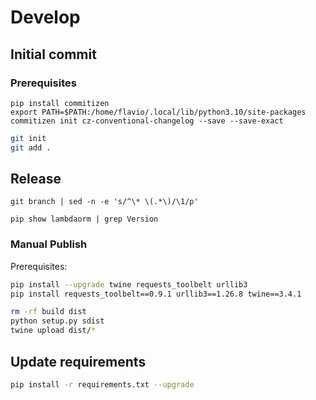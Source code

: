 # Develop

## Initial commit

### Prerequisites

```shell
pip install commitizen
export PATH=$PATH:/home/flavio/.local/lib/python3.10/site-packages
commitizen init cz-conventional-changelog --save --save-exact
```

```bash
git init
git add .
```

## Release

```shell
git branch | sed -n -e 's/^\* \(.*\)/\1/p'

pip show lambdaorm | grep Version
```

### Manual Publish

Prerequisites:

```bash
pip install --upgrade twine requests_toolbelt urllib3
pip install requests_toolbelt==0.9.1 urllib3==1.26.8 twine==3.4.1
```

```bash
rm -rf build dist
python setup.py sdist
twine upload dist/*
```

## Update requirements

```bash
pip install -r requirements.txt --upgrade
```
